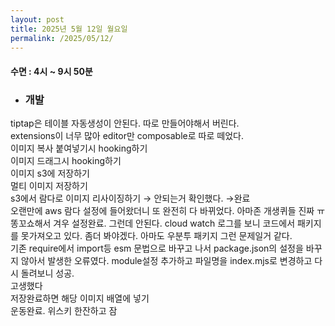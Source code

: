 ```yaml
---
layout: post
title: 2025년 5월 12일 월요일
permalink: /2025/05/12/
---
```

#### 수면 : 4시 ~ 9시 50분<br/>
* ### 개발<br/>
tiptap은 테이블 자동생성이 안된다. 따로 만들어야해서 버린다.<br/>
extensions이 너무 많아 editor만 composable로 따로 떼었다.<br/>
이미지 복사 붙여넣기시 hooking하기<br/>
이미지 드래그시 hooking하기<br/>
이미지 s3에 저장하기<br/>
멀티 이미지 저장하기<br/>
s3에서 람다로 이미지 리사이징하기 → 안되는거 확인했다. →완료<br/>
오랜만에 aws 람다 설정에 들어왔더니 또 완전히 다 바뀌었다. 아마존 개생퀴들 진짜 ㅠ<br/>
똥꼬쇼해서 겨우 설정완료. 그런데 안된다. cloud watch 로그를 보니 코드에서 패키지를 못가져오고 있다. 좀더 봐야겠다. 아마도 우분투 패키지 그런 문제일거 같다.<br/>
기존 require에서 import등 esm 문법으로 바꾸고 나서 package.json의 설정을 바꾸지 않아서 발생한 오류였다. module설정 추가하고 파일명을 index.mjs로 변경하고 다시 돌려보니 성공.<br/>
고생했다<br/>
저장완료하면 해당 이미지 배열에 넣기<br/>
운동완료. 위스키 한잔하고 잠